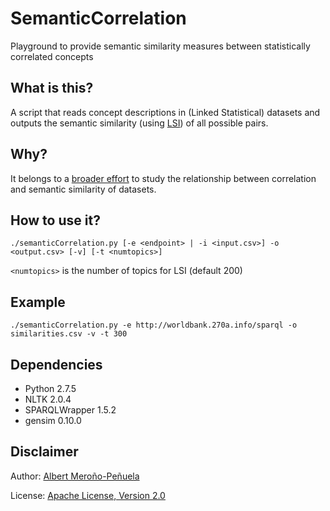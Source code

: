 SemanticCorrelation
===================

Playground to provide semantic similarity measures between
statistically correlated concepts 


## What is this?

A script that reads concept descriptions in (Linked Statistical)
datasets and outputs the semantic similarity (using
[LSI](http://www.cs.bham.ac.uk/~pxt/IDA/lsa_ind.pdf)) of all possible
pairs.

## Why?

It belongs to a [broader
effort](https://github.com/csarven/linked-dataset-similarity-correlation)
to study the relationship between correlation and semantic similarity
of datasets.

## How to use it?

`./semanticCorrelation.py [-e <endpoint> | -i <input.csv>] -o
<output.csv> [-v] [-t <numtopics>]`

`<numtopics>` is the number of topics for LSI (default 200)

## Example

`./semanticCorrelation.py -e http://worldbank.270a.info/sparql -o
similarities.csv -v -t 300`

## Dependencies

- Python 2.7.5
- NLTK 2.0.4
- SPARQLWrapper 1.5.2
- gensim 0.10.0

## Disclaimer

Author: [Albert Meroño-Peñuela](https://github.com/albertmeronyo)

License: [Apache License, Version 2.0](http://www.apache.org/licenses/LICENSE-2.0)
